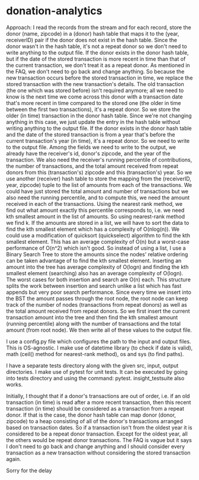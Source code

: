 # donation-analytics
Approach: I read the records from the stream and for each record, store the donor (name, zipcode) in a (donor) hash table that maps it to the (year, receiverID) pair if the donor does not exist in the hash table. Since the donor wasn't in the hash table, it's not a repeat donor so we don't need to write anything to the output file. If the donor exists in the donor hash table, but if the date of the stored transaction is more recent in time than that of the current transaction, we don't treat it as a repeat donor. As mentioned in the FAQ, we don't need to go back and change anything. So because the new transaction occurs before the stored transaction in time, we replace the stored transaction with the new transaction's details. The old transaction (the one which was stored before) isn't required anymore; all we need to know is the next time we come across this donor with a transaction date that's more recent in time compared to the stored one (the older in time between the first two transactions), it's a repeat donor. So we store the older (in time) transaction in the donor hash table. Since we're not changing anything in this case, we just update the entry in the hash table without writing anything to the output file. If the donor exists in the donor hash table and the date of the stored transaction is from a year that's before the current transaction's year (in time), it's a repeat donor. So we need to write to the output file. Among the fields we need to write to the output, we already have the receiver's id, donor's zipcode, and the year of the transaction. We also need the receiver's running percentile of contributions, the number of transactions, and the total amount received from repeat donors from this (transaction's) zipcode and this (transaction's) year. So we use another (receiver) hash table to store the mapping from the (receiverID, year, zipcode) tuple to the list of amounts from each of the transactions. We could have just stored the total amount and number of transactions but we also need the running percentile, and to compute this, we need the amount received in each of the transactions. Using the nearest rank method, we find out what amount exactly this percentile corresponds to, i.e. we need kth smallest amount in the list of amounts. So using nearest-rank method we find k. If the amounts are stored in a list, we will have to sort the data to find the kth smallest element which has a complexity of O(nlog(n)). We could use a modification of quicksort (quickselect) algorithm to find the kth smallest element. This has an average complexity of O(n) but a worst-case performance of O(n^2) which isn't good. So instead of using a list, I use a Binary Search Tree to store the amounts since the nodes' relative ordering can be taken advantage of to find the kth smallest element. Inserting an amount into the tree has average complexity of O(logn) and finding the kth smallest element (searching) also has an average complexity of O(logn). The worst cases for both insertion and search are O(n) each. This structure splits the work between insertion and search unlike a list which has fast appends but very poor search performance. Since every time we insert into the BST the amount passes through the root node, the root node can keep track of the number of nodes (transactions from repeat donors) as well as the total amount received from repeat donors. So we first insert the current transaction amount into the tree and then find the kth smallest amount (running percentile) along with the number of transactions and the total amount (from root node). We then write all of these values to the output file.

I use a config.py file which configures the path to the input and output files. This is OS-agnostic. I make use of datetime library (to check if date is valid), math (ceil() method for nearest-rank method), os and sys (to find paths).

I have a separate tests directory along with the given src, input, output directories. I make use of pytest for unit tests. It can be executed by going into tests directory and using the command: 
pytest.
insight_testsuite also works.

Initially, I thought that if a donor's transactions are out of order, i.e. if an old transaction (in time) is read after a more recent transaction, then this recent transaction (in time) should be considered as a transaction from a repeat donor. If that is the case, the donor hash table can map donor (donor, zipcode) to a heap consisting of all of the donor's transactions arranged based on transaction dates. So if a transaction isn't from the oldest year it is considered to be a repeat donor transaction. Except for the oldest year, all the others would be repeat donor transactions. The FAQ is vague but it says I don't need to go back and change anything and I should consider every transaction as a new transaction without considering the stored transaction again.

Sorry for the delay
